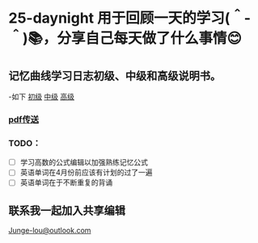 # 25-daynight 用于回顾一天的学习(＾-＾)📚，分享自己每天做了什么事情😊
## 记忆曲线学习日志初级、中级和高级说明书。
 -如下
[初级](https://mp.weixin.qq.com/s/yH8V-mx5-olmUL9wNHfaLA)
[中级](https://mp.weixin.qq.com/s/Tn9R-7OULW4ni9EWPI1Obg)
[高级](https://mp.weixin.qq.com/s/-M1_r3Bu5grjuAlXlUtisQ)
### [pdf传送](防遗忘本)
### TODO：
- [ ] 学习高数的公式编辑以加强熟练记忆公式
- [ ] 英语单词在4月份前应该有计划的过了一遍
- [ ] 英语单词在于不断重复的背诵

## 联系我一起加入共享编辑
 Junge-lou@outlook.com
